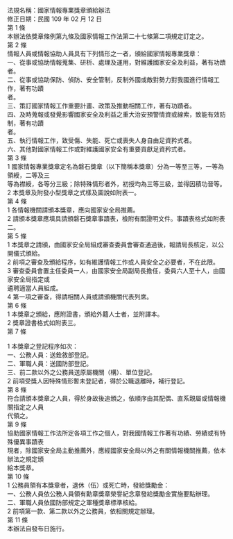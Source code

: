 法規名稱：國家情報專業獎章頒給辦法  
修正日期：民國 109 年 02 月 12 日  
第 1 條  
本辦法依獎章條例第九條及國家情報工作法第二十七條第二項規定訂定之。  
第 2 條  
情報人員或情報協助人員具有下列情形之一者，頒給國家情報專業獎章：  
一、從事或協助情報蒐集、研析、處理及運用，對維護國家安全及利益，著有功蹟者。  
二、從事或協助保防、偵防、安全管制，反制外國或敵對勢力對我國進行情報工作，著有功蹟  
者。  
三、策訂國家情報工作重要計畫、政策及推動相關工作，著有功蹟者。  
四、及時蒐報或發覺影響國家安全及利益之重大治安預警情資或線索，致能有效防制，著有功蹟  
者。  
五、執行情報工作，致受傷、失能、死亡或喪失人身自由足資矜式者。  
六、其他對國家情報工作或對維護國家安全有重要貢獻足資矜式者。  
第 3 條  
1 國家情報專業獎章定名為磐石獎章（以下簡稱本獎章）分為一等至三等，一等為領綬，二等及三  
等為襟綬，各等分三級；除特殊情形者外，初授均為三等三級，並得因積功晉等。  
2 本獎章及附發小型獎章之式樣及圖說如附表一。  
第 4 條  
1 各情報機關請頒本獎章，應向國家安全局推薦。  
2 請頒本獎章應填具請頒磐石獎章事蹟表，檢附有關證明文件。事蹟表格式如附表二。  
第 5 條  
1 本獎章之請頒，由國家安全局組成審查委員會審查通過後，報請局長核定，以公開儀式頒給。  
2 前項之審查及頒給程序，如有維護情報工作或人員安全之必要者，不在此限。  
3 審查委員會置主任委員一人，由國家安全局副局長擔任，委員六人至十人，由國家安全局指定或  
遴聘適當人員組成。  
4 第一項之審查，得請相關人員或請頒機關代表列席。  
第 6 條  
1 本獎章之頒給，應附證書，頒給外籍人士者，並附譯本。  
2 獎章證書格式如附表三。  
第 7 條  


1 本獎章之登記程序如次：  
一、公務人員：送銓敘部登記。  
二、軍職人員：送國防部登記。  
三、前二款以外之公務員送原屬機關（構）、單位登記。  
2 前項受獎人因特殊情形暫未登記者，得於公職退離時，補行登記。  
第 8 條  
符合請頒本獎章之人員，得於身故後追頒之，依順序由其配偶、直系親屬或情報機關指定之人員  
代領之。  
第 9 條  
協助國家情報工作法所定各項工作之個人，對我國情報工作著有功績、勞績或有特殊優異事蹟表  
現者，除國家安全局主動推薦外，應經國家安全局以外之有關情報機關推薦，依本辦法之規定頒  
給本獎章。  
第 10 條  
1 公務員領有本獎章者，退休（伍）或死亡時，發給獎勵金：  
一、公務人員依公務人員領有勳章獎章榮譽紀念章發給獎勵金實施要點辦理。  
二、軍職人員依國防部規定之軍種獎章標準核給。  
2 前項第一款、第二款以外之公務員，依相關規定辦理。  
第 11 條  
本辦法自發布日施行。  



